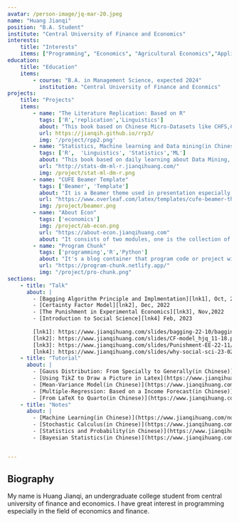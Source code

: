 ```yaml
---
avatar: /person-image/jq-mar-20.jpeg
name: "Huang Jianqi"
position: "B.A. Student"
institute: "Central University of Finance and Economics"
interests:
    title: "Interests" 
    items: ["Programming", "Economics", "Agricultural Economics","Applied Econometrics"]
education: 
    title: "Education"
    items:
        - course: "B.A. in Management Science, expected 2024"
          institution: "Central University of Finance and Econmics"
projects:
    title: "Projects"
    items:
        - name: "The Literature Replication: Based on R"
          tags: ['R','replication','Linguistics']
          about: "This book based on Chinese Micro-Datasets like CHFS,CFPS and CHARLS using R to replicate. It also replicates some famous paper. It will help to get a deeper understand for the economic data processing and the econometric methods."
          url: https://jianqih.github.io/rrp3/
          img: '/project/rpp2.png'
        - name: "Statistics, Machine learning and Data mining(in Chinese)"
          tags: ['R',  'Linguistics', 'Statistics','ML']
          about: "This book based on daily learning about Data Mining, Machine Learning and Statistics. Not just for theory but the practice based on mainly R language."
          url: "http://stats-dm-ml-r.jianqihuang.com/"
          img: /project/stat-ml-dm-r.png
        - name: "CUFE Beamer Template"
          tags: ['Beamer', 'Template']
          about: "It is a Beamer theme used in presentation especially at academic presentation. It mixes some element of Central University of Finance and Economics helps demonstrator show a more personalized slides."
          url: "https://www.overleaf.com/latex/templates/cufe-beamer-theme/pcwbrgmntnky"
          img: /project/beamer.png
        - name: "About Econ"
          tags: ['economics']
          img: /project/ab-econ.png
          url: "https://about-econ.jianqihuang.com"
          about: "It consists of two modules, one is the collection of postgraduate economic applying information and another is a collection of economic online resources. The aim is to help undergraduate who would apply econ master or PhD to get some useful information."
        - name: "Program Chunk"
          tags: ['programming','R','Python']
          about: "It's a blog container that program code or project will be uploaded. The codes and programs usually use the Python, R and Julia. I also upload these on Github."
          url: "https://program-chunk.netlify.app/"
          img: "/project/pro-chunk.png"
sections:
    - title: "Talk"
      about: |
        - [Bagging Algorithm Principle and Implmentation][lnk1], Oct, 2022
        - [Certainty Factor Model][lnk2], Dec, 2022
        - [The Punishment in Experimental Economics][lnk3], Nov,2022
        - [Introduction to Social Science][lnk4] Feb, 2023
        
        [lnk1]: https://www.jianqihuang.com/slides/bagging-22-10/bagging10-22#1
        [lnk2]: https://www.jianqihuang.com/slides/CF-model_hjq_11-18.pdf
        [lnk3]: https://www.jianqihuang.com/slides/Punishment-EE-22-11/ee/#/title-slide
        [lnk4]: https://www.jianqihuang.com/slides/why-social-sci-23-02/why-social-sci#1
    - title: "Tutorial"
      about: |
        - [Gauss Distribution: From Specially to Generally(in Chinese)](https://www.jianqihuang.com/tutorials/guass22-10-27.pdf)
        - [Using TikZ to Draw a Picture in Latex](https://www.jianqihuang.com/tutorials/tikz_10-27.pdf)
        - [Mean-Variance Model(in Chinese)](https://www.jianqihuang.com/tutorials/2022-11-10-mean-var.pdf)
        - [Multiple-Regression: Based on a Income Forecast(in Chinese)](https://www.jianqihuang.com/tutorials/mutil-reg-income-11-07.pdf)
        - [From LaTeX to Quarto(in Chinese)](https://www.jianqihuang.com/tutorials/quarto-0318.pdf)
    - title: "Notes"
      about: |
        - [Machine Learning(in Chinese)](https://www.jianqihuang.com/notes/ml-12-19.pdf) : It's about the Machine Learning included the linear model, clustering, SVM, GD, Decision Tree etc. 
        - [Stochastic Calculus(in Chinese)](https://www.jianqihuang.com/notes/sc-12-19.pdf): It's a note introducing the basic concept in Stochastic Calculus such as Martingale, conditional expectation.
        - [Statistics and Probability(in Chinese)](https://www.jianqihuang.com/notes/probablity-statstics-0217.pdf): It contains the core concepts in Statistics and Probability. Moreover, it has rich cases in economics and finance helps learners understand the economic or financial reality more accurate.
        - [Bayesian Statistics(in Chinese)](https://www.jianqihuang.com/notes/Bayes0304.pdf): It's about the Bayesian Statistics and how we using the prior distribution to calculate the posterior distribution.


---
```


## Biography

My name is Huang Jianqi, an undergraduate college student from central university of finance and economics. I have great interest in programming especially in the field of economics and finance. 










